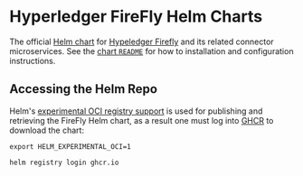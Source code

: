 # Hyperledger FireFly Helm Charts

The official [Helm chart](https://helm.sh/) for [Hypeledger Firefly](https://hyperledger.github.io/firefly/) and
its related connector microservices. See the [chart `README`](charts/firefly/README.md) for how to installation
and configuration instructions.

## Accessing the Helm Repo

Helm's [experimental OCI registry support](https://helm.sh/docs/topics/registries/) is used for publishing and retrieving
the FireFly Helm chart, as a result one must log into [GHCR](https://docs.github.com/en/packages/working-with-a-github-packages-registry/working-with-the-container-registry)
to download the chart:

```shell
export HELM_EXPERIMENTAL_OCI=1

helm registry login ghcr.io
```
